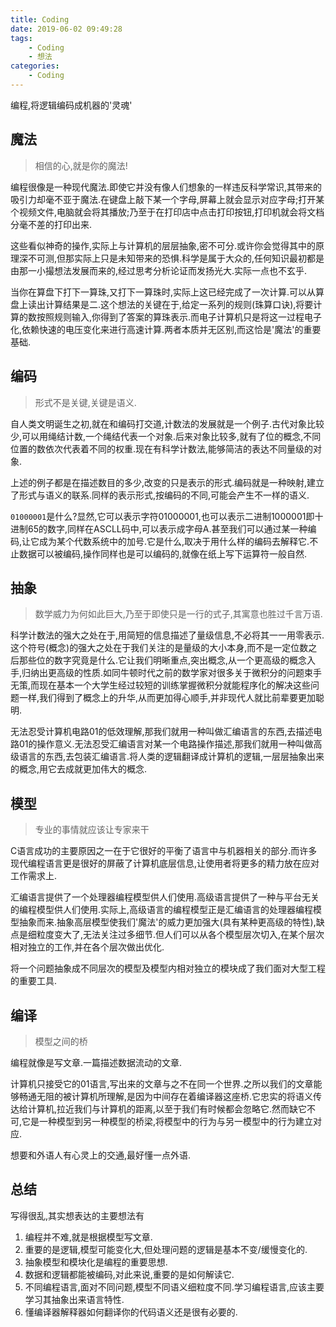 ```yaml
---
title: Coding
date: 2019-06-02 09:49:28
tags:
	- Coding
	- 想法
categories:
	- Coding
---
```


编程,将逻辑编码成机器的'灵魂'

<!-- more -->

## 魔法

> 相信的心,就是你的魔法!

编程很像是一种现代魔法.即使它并没有像人们想象的一样违反科学常识,其带来的吸引力却毫不亚于魔法.在键盘上敲下某一个字母,屏幕上就会显示对应字母;打开某个视频文件,电脑就会将其播放;乃至于在打印店中点击打印按钮,打印机就会将文档分毫不差的打印出来.

这些看似神奇的操作,实际上与计算机的层层抽象,密不可分.或许你会觉得其中的原理深不可测,但那实际上只是未知带来的恐惧.科学是属于大众的,任何知识最初都是由那一小撮想法发展而来的,经过思考分析论证而发扬光大.实际一点也不玄乎.

当你在算盘下打下一算珠,又打下一算珠时,实际上这已经完成了一次计算.可以从算盘上读出计算结果是二.这个想法的关键在于,给定一系列的规则(珠算口诀),将要计算的数按照规则输入,你得到了答案的算珠表示.而电子计算机只是将这一过程电子化,依赖快速的电压变化来进行高速计算.两者本质并无区别,而这恰是'魔法'的重要基础.

## 编码

> 形式不是关键,关键是语义.

自人类文明诞生之初,就在和编码打交道,计数法的发展就是一个例子.古代对象比较少,可以用绳结计数,一个绳结代表一个对象.后来对象比较多,就有了位的概念,不同位置的数依次代表着不同的权重.现在有科学计数法,能够简洁的表达不同量级的对象.

上述的例子都是在描述数目的多少,改变的只是表示的形式.编码就是一种映射,建立了形式与语义的联系.同样的表示形式,按编码的不同,可能会产生不一样的语义.

`01000001`是什么?显然,它可以表示字符01000001,也可以表示二进制1000001即十进制65的数字,同样在ASCLL码中,可以表示成字母A.甚至我们可以通过某一种编码,让它成为某个代数系统中的加号.它是什么,取决于用什么样的编码去解释它.不止数据可以被编码,操作同样也是可以编码的,就像在纸上写下运算符一般自然.

## 抽象

> 数学威力为何如此巨大,乃至于即使只是一行的式子,其寓意也胜过千言万语.

科学计数法的强大之处在于,用简短的信息描述了量级信息,不必将其一一用零表示.这个符号(概念)的强大之处在于我们关注的是量级的大小本身,而不是一定位数之后那些位的数字究竟是什么.它让我们明晰重点,突出概念,从一个更高级的概念入手,归纳出更高级的性质.如同牛顿时代之前的数学家对很多关于微积分的问题束手无策,而现在基本一个大学生经过较短的训练掌握微积分就能程序化的解决这些问题一样,我们得到了概念上的升华,从而更加得心顺手,并非现代人就比前辈要更加聪明.

无法忍受计算机电路01的低效理解,那我们就用一种叫做汇编语言的东西,去描述电路01的操作意义.无法忍受汇编语言对某一个电路操作描述,那我们就用一种叫做高级语言的东西,去包装汇编语言.将人类的逻辑翻译成计算机的逻辑,一层层抽象出来的概念,用它去成就更加伟大的概念.

## 模型

> 专业的事情就应该让专家来干

C语言成功的主要原因之一在于它很好的平衡了语言中与机器相关的部分.而许多现代编程语言更是很好的屏蔽了计算机底层信息,让使用者将更多的精力放在应对工作需求上.

汇编语言提供了一个处理器编程模型供人们使用.高级语言提供了一种与平台无关的编程模型供人们使用.实际上,高级语言的编程模型正是汇编语言的处理器编程模型抽象而来.抽象高层模型使我们'魔法'的威力更加强大(具有某种更高级的特性),缺点是细粒度变大了,无法关注过多细节.但人们可以从各个模型层次切入,在某个层次相对独立的工作,并在各个层次做出优化.

将一个问题抽象成不同层次的模型及模型内相对独立的模块成了我们面对大型工程的重要工具.

## 编译

> 模型之间的桥

编程就像是写文章.一篇描述数据流动的文章.

计算机只接受它的01语言,写出来的文章与之不在同一个世界.之所以我们的文章能够畅通无阻的被计算机所理解,是因为中间存在着编译器这座桥.它忠实的将语义传达给计算机,拉近我们与计算机的距离,以至于我们有时候都会忽略它.然而缺它不可,它是一种模型到另一种模型的桥梁,将模型中的行为与另一模型中的行为建立对应.

想要和外语人有心灵上的交通,最好懂一点外语.

## 总结

写得很乱,其实想表达的主要想法有

1. 编程并不难,就是根据模型写文章.
2. 重要的是逻辑,模型可能变化大,但处理问题的逻辑是基本不变/缓慢变化的.
3. 抽象模型和模块化是编程的重要思想.
4. 数据和逻辑都能被编码,对此来说,重要的是如何解读它.
5. 不同编程语言,面对不同问题,模型不同语义细粒度不同.学习编程语言,应该主要学习其抽象出来语言特性.
6. 懂编译器解释器如何翻译你的代码语义还是很有必要的.

